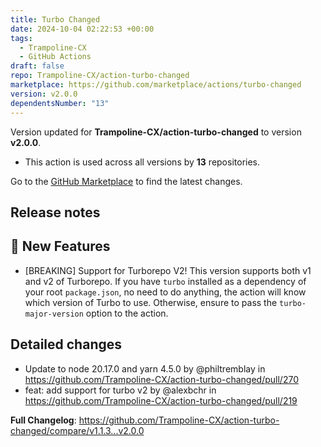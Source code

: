 ```yaml
---
title: Turbo Changed
date: 2024-10-04 02:22:53 +00:00
tags:
  - Trampoline-CX
  - GitHub Actions
draft: false
repo: Trampoline-CX/action-turbo-changed
marketplace: https://github.com/marketplace/actions/turbo-changed
version: v2.0.0
dependentsNumber: "13"
---
```



Version updated for **Trampoline-CX/action-turbo-changed** to version **v2.0.0**.
- This action is used across all versions by **13** repositories.

Go to the [GitHub Marketplace](https://github.com/marketplace/actions/turbo-changed) to find the latest changes.

## Release notes

## 🚀 New Features 

- [BREAKING] Support for Turborepo V2! This version supports both v1 and v2 of Turborepo. If you have `turbo` installed as a dependency of your root `package.json`, no need to do anything, the action will know which version of Turbo to use. Otherwise, ensure to pass the `turbo-major-version` option to the action.

## Detailed changes
* Update to node 20.17.0 and yarn 4.5.0 by @philtremblay in https://github.com/Trampoline-CX/action-turbo-changed/pull/270
* feat: add support for turbo v2 by @alexbchr in https://github.com/Trampoline-CX/action-turbo-changed/pull/219

**Full Changelog**: https://github.com/Trampoline-CX/action-turbo-changed/compare/v1.1.3...v2.0.0
